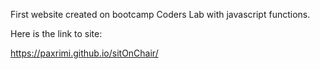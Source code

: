 First website created on bootcamp Coders Lab with javascript functions. 

Here is the link to site: 

https://paxrimi.github.io/sitOnChair/

